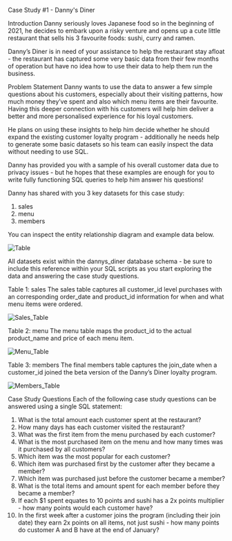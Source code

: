 Case Study #1 - Danny's Diner

Introduction
Danny seriously loves Japanese food so in the beginning of 2021, he decides to embark upon a risky venture and opens up a cute little restaurant that sells his 3 favourite foods: sushi, curry and ramen.

Danny’s Diner is in need of your assistance to help the restaurant stay afloat - the restaurant has captured some very basic data from their few months of operation but have no idea how to use their data to help them run the business.

Problem Statement
Danny wants to use the data to answer a few simple questions about his customers, especially about their visiting patterns, how much money they’ve spent and also which menu items are their favourite. Having this deeper connection with his customers will help him deliver a better and more personalised experience for his loyal customers.

He plans on using these insights to help him decide whether he should expand the existing customer loyalty program - additionally he needs help to generate some basic datasets so his team can easily inspect the data without needing to use SQL.

Danny has provided you with a sample of his overall customer data due to privacy issues - but he hopes that these examples are enough for you to write fully functioning SQL queries to help him answer his questions!

Danny has shared with you 3 key datasets for this case study:
1. sales
2. menu
3. members

You can inspect the entity relationship diagram and example data below.

![Table](https://github.com/user-attachments/assets/b8e2324e-ef75-458c-bd79-264ac52ab7f3)

All datasets exist within the dannys_diner database schema - be sure to include this reference within your SQL scripts as you start exploring the data and answering the case study questions.

Table 1: sales
The sales table captures all customer_id level purchases with an corresponding order_date and product_id information for when and what menu items were ordered.

![Sales_Table](https://github.com/user-attachments/assets/06aa51d4-6f3a-44e1-810a-7561e9a8bbf5)

Table 2: menu
The menu table maps the product_id to the actual product_name and price of each menu item.

![Menu_Table](https://github.com/user-attachments/assets/c5b9c8ec-c5b0-4fb4-9a58-5cbc7e4ef5a1)

Table 3: members
The final members table captures the join_date when a customer_id joined the beta version of the Danny’s Diner loyalty program.

![Members_Table](https://github.com/user-attachments/assets/f76b1885-e058-44ba-952d-a0d6a9b90175)

Case Study Questions
Each of the following case study questions can be answered using a single SQL statement:

1. What is the total amount each customer spent at the restaurant?
2. How many days has each customer visited the restaurant?
3. What was the first item from the menu purchased by each customer?
4. What is the most purchased item on the menu and how many times was it purchased by all customers?
5. Which item was the most popular for each customer?
6. Which item was purchased first by the customer after they became a member?
7. Which item was purchased just before the customer became a member?
8. What is the total items and amount spent for each member before they became a member?
9. If each $1 spent equates to 10 points and sushi has a 2x points multiplier - how many points would each customer have?
10. In the first week after a customer joins the program (including their join date) they earn 2x points on all items, not just sushi - how many points do customer A and B have at the end of January?
